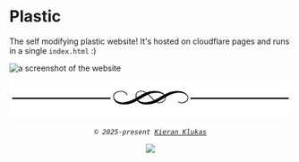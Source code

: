 # Plastic

The self modifying plastic website! It's hosted on cloudflare pages and runs in a single `index.html` :)

![a screenshot of the website](https://hc-cdn.hel1.your-objectstorage.com/s/v3/a0cd9437bae340aa75d1ca4061c68a3117c114a4_image.png)

<p align="center">
	<img src="https://raw.githubusercontent.com/taciturnaxolotl/carriage/master/.github/images/line-break.svg" />
</p>

<p align="center">
	<i><code>&copy 2025-present <a href="https://github.com/taciturnaxolotl">Kieran Klukas</a></code></i>
</p>

<p align="center">
	<a href="https://github.com/taciturnaxolotl/plastic/blob/master/LICENSE.md"><img src="https://img.shields.io/static/v1.svg?style=for-the-badge&label=License&message=MIT&logoColor=d9e0ee&colorA=363a4f&colorB=b7bdf8"/></a>
</p>

